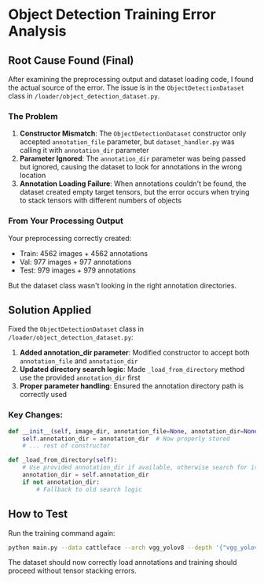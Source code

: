 # Object Detection Training Error Analysis

## Root Cause Found (Final)

After examining the preprocessing output and dataset loading code, I found the actual source of the error. The issue is in the `ObjectDetectionDataset` class in `/loader/object_detection_dataset.py`.

### The Problem

1. **Constructor Mismatch**: The `ObjectDetectionDataset` constructor only accepted `annotation_file` parameter, but `dataset_handler.py` was calling it with `annotation_dir` parameter
2. **Parameter Ignored**: The `annotation_dir` parameter was being passed but ignored, causing the dataset to look for annotations in the wrong location
3. **Annotation Loading Failure**: When annotations couldn't be found, the dataset created empty target tensors, but the error occurs when trying to stack tensors with different numbers of objects

### From Your Processing Output

Your preprocessing correctly created:

- Train: 4562 images + 4562 annotations
- Val: 977 images + 977 annotations
- Test: 979 images + 979 annotations

But the dataset class wasn't looking in the right annotation directories.

## Solution Applied

Fixed the `ObjectDetectionDataset` class in `/loader/object_detection_dataset.py`:

1. **Added annotation_dir parameter**: Modified constructor to accept both `annotation_file` and `annotation_dir`
2. **Updated directory search logic**: Made `_load_from_directory` method use the provided `annotation_dir` first
3. **Proper parameter handling**: Ensured the annotation directory path is correctly used

### Key Changes:

```python
def __init__(self, image_dir, annotation_file=None, annotation_dir=None, transform=None, target_transform=None):
    self.annotation_dir = annotation_dir  # Now properly stored
    # ... rest of constructor

def _load_from_directory(self):
    # Use provided annotation_dir if available, otherwise search for it
    annotation_dir = self.annotation_dir
    if not annotation_dir:
        # Fallback to old search logic
```

## How to Test

Run the training command again:

```bash
python main.py --data cattleface --arch vgg_yolov8 --depth '{"vgg_yolov8": [16]}' --train_batch 32 --epochs 2 --lr 0.0001 --drop 0.5 --num_workers 4 --pin_memory --gpu-ids 0 --task_name normal_training --optimizer adam
```

The dataset should now correctly load annotations and training should proceed without tensor stacking errors.

